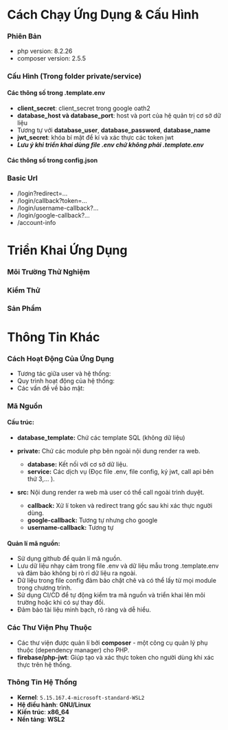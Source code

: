 # Cách Chạy Ứng Dụng & Cấu Hình 

### Phiên Bản
- php version: 8.2.26
- composer version: 2.5.5

### Cấu Hình (Trong folder **private/service**)
#### Các thông số trong .template.env
- **client_secret**: client_secret trong google oath2
- **database_host và database_port**: host và port của hệ quản trị cơ sở dữ liệu
- Tương tự với **database_user**, **database_password**, **database_name**
- **jwt_secret**: khóa bí mật để kí và xác thực các token jwt
- ***Lưu ý khi triển khai dùng file .env chứ không phải .template.env***

#### Các thông số trong config.json

### Basic Url
- /login?redirect=...
- /login/callback?token=...
- /login/username-callback?...
- /login/google-callback?...
- /account-info

<!-- ----------------------------------------------- -->
# Triển Khai Ứng Dụng
### Môi Trường Thử Nghiệm

### Kiểm Thử

### Sản Phẩm

<!-- ----------------------------------------------- -->
# Thông Tin Khác

### Cách Hoạt Động Của Ứng Dụng
- Tương tác giữa user và hệ thống:
- Quy trình hoạt động của hệ thống:
- Các vấn đề về bảo mật:

### Mã Nguồn
#### Cấu trúc:
- **database_template:** Chứ các template SQL (không dữ liệu)
- **private:** Chứ các module php bên ngoài nội dung render ra web.
    - **database:** Kết nối với cơ sở dữ liệu.
    - **service:** Các dịch vụ (Đọc file .env, file config, ký jwt, call api bên thứ 3,... ).

- **src:** Nội dung render ra web mà user có thể call ngoài trình duyệt.
    - **callback:** Xử lí token và redirect trang gốc sau khi xác thực người dùng.
    - **google-callback:** Tương tự nhưng cho google
    - **username-callback:** Tương tự

#### Quản lí mã nguồn:
- Sử dụng github để quản lí mã nguồn.
- Lưu dữ liệu nhạy cảm trong file .env và dữ liệu mẫu trong .template.env và đảm bảo không bị rò rỉ dữ liệu ra ngoài.
- Dữ liệu trong file config đảm bảo chặt chẽ và có thể lấy từ mọi module trong chương trình.
- Sử dụng CI/CD để tự động kiểm tra mã nguồn và triển khai lên môi trường hoặc khi có sự thay đổi.
- Đảm bảo tài liệu minh bạch, rõ ràng và dễ hiểu.

### Các Thư Viện Phụ Thuộc
- Các thư viện được quản lí bởi **composer** - một công cụ quản lý phụ thuộc (dependency manager) cho PHP.
- **firebase/php-jwt**: Giúp tạo và xác thực token cho người dùng khi xác thực trên hệ thống.

### Thông Tin Hệ Thống
- **Kernel**: `5.15.167.4-microsoft-standard-WSL2`
- **Hệ điều hành**: **GNU/Linux**
- **Kiến trúc**: **x86_64**
- **Nền tảng**: **WSL2**